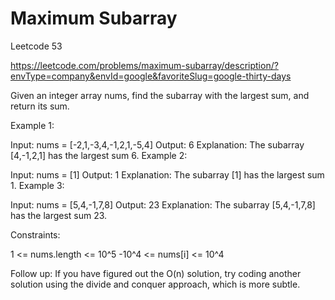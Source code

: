 # Maximum Subarray

Leetcode 53

https://leetcode.com/problems/maximum-subarray/description/?envType=company&envId=google&favoriteSlug=google-thirty-days



Given an integer array nums, find the subarray with the largest sum, and return its sum.

 

Example 1:

Input: nums = [-2,1,-3,4,-1,2,1,-5,4]
Output: 6
Explanation: The subarray [4,-1,2,1] has the largest sum 6.
Example 2:

Input: nums = [1]
Output: 1
Explanation: The subarray [1] has the largest sum 1.
Example 3:

Input: nums = [5,4,-1,7,8]
Output: 23
Explanation: The subarray [5,4,-1,7,8] has the largest sum 23.
 

Constraints:

1 <= nums.length <= 10^5
-10^4 <= nums[i] <= 10^4
 

Follow up: If you have figured out the O(n) solution, try coding another solution using the divide and conquer approach, which is more subtle.

